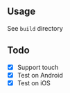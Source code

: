 ## Usage

See `build` directory

## Todo

- [x] Support touch
- [x] Test on Android
- [x] Test on iOS

